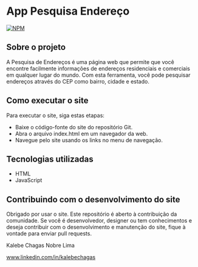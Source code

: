 #  App Pesquisa Endereço
[![NPM](https://img.shields.io/npm/l/react)](https://github.com/kalebechagas/App_Pesquisa_Endereco)

## Sobre o projeto

A Pesquisa de Endereços é uma página web que permite que você encontre facilmente informações de endereços residenciais e comerciais em qualquer lugar do mundo. Com esta ferramenta, você pode pesquisar endereços através do CEP como bairro, cidade e estado.

## Como executar o site

Para executar o site, siga estas etapas:

- Baixe o código-fonte do site do repositório Git.
- Abra o arquivo index.html em um navegador da web.
- Navegue pelo site usando os links no menu de navegação.

## Tecnologias utilizadas
- HTML
- JavaScript

## Contribuindo com o desenvolvimento do site

Obrigado por usar o site. Este repositório é aberto à contribuição da comunidade. Se você é desenvolvedor, designer ou tem conhecimentos e deseja contribuir com o desenvolvimento e manutenção do site, fique à vontade para enviar pull requests.

Kalebe Chagas Nobre Lima

www.linkedin.com/in/kalebechagas

